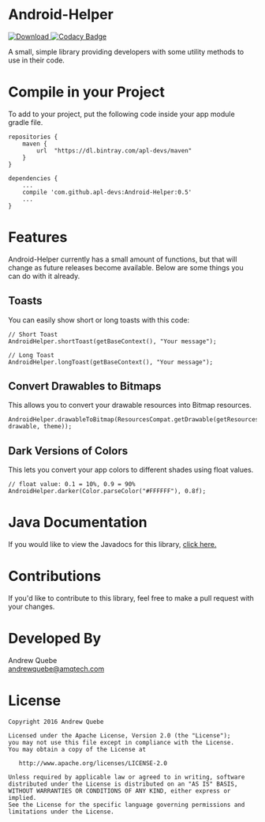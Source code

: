 # Android-Helper 
[![Download](https://api.bintray.com/packages/apl-devs/maven/Android-Helper/images/download.svg) ](https://bintray.com/apl-devs/maven/Android-Helper/_latestVersion)
[![Codacy Badge](https://api.codacy.com/project/badge/Grade/28a47f236ae742389cad14ebdbb6edd6)](https://www.codacy.com/app/Andrew-Quebe/Android-Helper?utm_source=github.com&amp;utm_medium=referral&amp;utm_content=apl-devs/Android-Helper&amp;utm_campaign=Badge_Grade)

A small, simple library providing developers with some utility methods to use in their code.

# Compile in your Project
To add to your project, put the following code inside your app module gradle file.

```
repositories {
    maven {
        url  "https://dl.bintray.com/apl-devs/maven"
    }
}

dependencies {
    ...
    compile 'com.github.apl-devs:Android-Helper:0.5'
    ...
}
```

# Features
Android-Helper currently has a small amount of functions, but that will change as future releases become available. Below are some things you can do with it already.

## Toasts
You can easily show short or long toasts with this code:

```
// Short Toast
AndroidHelper.shortToast(getBaseContext(), "Your message");

// Long Toast
AndroidHelper.longToast(getBaseContext(), "Your message");
```

## Convert Drawables to Bitmaps
This allows you to convert your drawable resources into Bitmap resources.

```
AndroidHelper.drawableToBitmap(ResourcesCompat.getDrawable(getResources(), drawable, theme));
```

## Dark Versions of Colors
This lets you convert your app colors to different shades using float values.

```
// float value: 0.1 = 10%, 0.9 = 90%
AndroidHelper.darker(Color.parseColor("#FFFFFF"), 0.8f);
```

# Java Documentation
If you would like to view the Javadocs for this library, [click here.](https://cdn.rawgit.com/Andrew-Quebe/Android-Helper/master/javadoc/index.html)

# Contributions
If you'd like to contribute to this library, feel free to make a pull request with your changes. 

# Developed By
Andrew Quebe<br>
[andrewquebe@amqtech.com](mailto:andrewquebe@amqtech.com)

# License

```
Copyright 2016 Andrew Quebe

Licensed under the Apache License, Version 2.0 (the "License");
you may not use this file except in compliance with the License.
You may obtain a copy of the License at

   http://www.apache.org/licenses/LICENSE-2.0

Unless required by applicable law or agreed to in writing, software
distributed under the License is distributed on an "AS IS" BASIS,
WITHOUT WARRANTIES OR CONDITIONS OF ANY KIND, either express or implied.
See the License for the specific language governing permissions and
limitations under the License.
```

